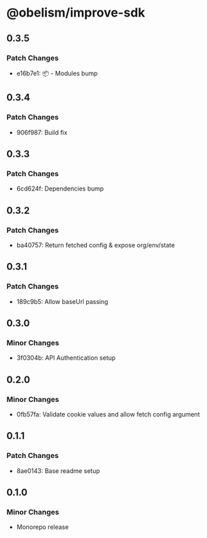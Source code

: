 # @obelism/improve-sdk

## 0.3.5

### Patch Changes

- e16b7e1: 📦 - Modules bump

## 0.3.4

### Patch Changes

- 906f987: Build fix

## 0.3.3

### Patch Changes

- 6cd624f: Dependencies bump

## 0.3.2

### Patch Changes

- ba40757: Return fetched config & expose org/env/state

## 0.3.1

### Patch Changes

- 189c9b5: Allow baseUrl passing

## 0.3.0

### Minor Changes

- 3f0304b: API Authentication setup

## 0.2.0

### Minor Changes

- 0fb57fa: Validate cookie values and allow fetch config argument

## 0.1.1

### Patch Changes

- 8ae0143: Base readme setup

## 0.1.0

### Minor Changes

- Monorepo release
